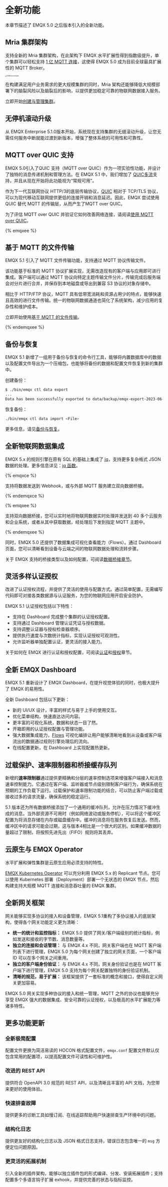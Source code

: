 # 全新功能

本章节描述了 EMQX 5.0 之后版本引入的全新功能。

## Mria 集群架构

支持全新的 Mria 集群架构，在此架构下 EMQX 水平扩展性得到指数级提升，单个集群可以轻松支持 [1 亿 MQTT 连接](https://www.emqx.com/zh/blog/reaching-100m-mqtt-connections-with-emqx-5-0)，这使得 EMQX 5.0 成为目前全球最具扩展性的 MQTT Broker。

<img src="./assets/100m-benckmark.png" alt="100M benchmark" style="zoom:33%;" />

在构建满足用户业务需求的更大规模集群的同时，Mria 架构还能够降低大规模部署下的脑裂风险以及脑裂后的影响，以提供更加稳定可靠的物联网数据接入服务。

立即开始[创建与管理集群](../deploy/cluster/create-cluster.md)。

## 无停机滚动升级

从 EMQX Enterprise 5.1.0版本开始，系统现在支持集群的无缝滚动升级，让您无需任何服务中断就能过渡到新版本，增强了整体系统的可用性和可靠性。

## MQTT over QUIC 支持

EMQX 5.0引入了QUIC 支持（MQTT over QUIC）作为一项实验性功能，并设计了独特的消息传递机制和管理方法。在 EMQX 5.1 中，我们增加了 [QUIC多流](https://www.emqx.com/zh/blog/emqx-newsletter-202302)支持，并且从现在开始将此功能视为“常规可用”。

作为下一代互联网协议 HTTP/3的底层传输协议，[QUIC](https://datatracker.ietf.org/doc/html/rfc9000) 相对于 TCP/TLS 协议，可以为现代移动互联网提供更低的连接开销和消息延迟。因此，EMQX 尝试使用 QUIC 替代 MQTT 的传输层，从而产生了MQTT over QUIC。

为了评估 MQTT over QUIC 并验证它如何改善网络连接，请阅读[使用 MQTT over QUIC](../mqtt-over-quic/getting-started.md)。

{% emqxee %}

## 基于 MQTT 的文件传输

EMQX 5.1 引入了 MQTT 文件传输功能，支持通过 MQTT 协议传输文件。

该功能基于标准的 MQTT 协议扩展实现，无需改造现有的客户端与应用即可进行集成。客户端可以通过 MQTT 协议向特定主题传输文件分片，传输完成后服务端会对分片进行合并，并保存到本地磁盘或导出到兼容 S3 协议的对象存储中。

相比于 HTTP/FTP 协议，MQTT 具有低带宽消耗和资源占用少的特点，能够快速且高效的进行文件传输。统一的物联网数据通道也简化了系统架构，减少应用的复杂性和维护成本。

立即开始使用[基于 MQTT 的文件传输](../file-transfer/introduction.md)。

{% endemqxee %}

## 备份与恢复

EMQX 5.1 新增了一组用于备份与恢复的命令行工具，能够将内置数据库中的数据以及配置文件导出为一个压缩包，也能够将备份的数据和配置文件恢复到新的集群中。

创建备份：

```bash
$ ./bin/emqx ctl data export
...
Data has been successfully exported to data/backup/emqx-export-2023-06-21-14-07-31.592.tar.gz.
```

恢复备份：

```bash
./bin/emqx ctl data import <File>
```

更多信息，请见[备份与恢复](../operations/backup-restore.md)。

## 全新物联网数据集成

EMQX 5.x 的规则引擎在原有 SQL 的基础上集成了 [jq](https://stedolan.github.io/jq/)，支持更多复杂格式 JSON 数据的处理。更多信息详见：[jq 函数](../data-integration/rule-sql-jq.md)。

{% emqxce %}

支持将数据发送到 Webhook，或与外部 MQTT 服务建立双向数据桥接。

{% endemqxce %}

{% emqxee %}

支持双向数据桥接，您可以实时地将物联网数据实时处理并发送到 40 多个云服务和企业系统，或者从其中获取数据，经处理后下发到指定 MQTT 主题中。

{% endemqxee %}

同时，EMQX 5.0 还提供了数据集成可视化查看能力（Flows）。通过 Dashboard 页面，您可以清晰看到设备与云端之间的物联网数据处理和流转步骤。

关于 EMQX 支持的桥接类型以及如何配置，可阅读[数据桥接章节](../data-integration/data-bridges.md)。

## 灵活多样认证授权

改进了认证授权流程，并提供了灵活的使用与配置方式。通过简单配置，无需编写代码即可对接各类数据源与认证服务，为您的物联网应用开启安全防护。

EMQX 5.1 认证授权包括以下特性：

- 支持在 Dashboard 完成整个集群的认证授权配置。
- 支持通过 Dashboard 管理认证凭证与授权数据。
- 支持调整认证器与授权检查器顺序。
- 提供执行速度与次数统计指标，实现认证授权可观测性。
- 允许监听器单独配置认证，更灵活的接入能力。

关于如何在 EMQX 进行认证和授权配置，可阅读[认证](../access-control/authn/authn.md)和[授权](../access-control/authz/authz.md)章节。

## 全新 EMQX Dashboard

EMQX 5.1 重新设计了 EMQX Dashboard，在提升视觉体验的同时，也极大提升了 EMQX 的易用性。

全新 Dashboard 包括以下更新：

- 新的 UI/UX 设计，丰富的样式与易于上手的使用交互。
- 优化菜单结构，快速直达访问内容。
- 更丰富的可视化系统，数据和状态一目了然。
- 开箱即用的认证授权配置与管理功能。
- 强大数据集成能力，[Flows](../dashboard/flows.md) 可视化编排让用户能够清晰地看到从设备或客户端流出的数据通过规则引擎处理后的流向。
- 在线配置更新，在 Dashboard 上实现配置热更新。

## 过载保护、速率限制器和桥接缓存队列

新增的**速率限制器**通过提供更精确和分层的速率控制选项来增强客户端接入和消息速率控制能力。它通过在客户端、监听器或节点级别限制客户端行为，确保系统在预期的工作负载下运行。过载保护和速率限制功能的结合，可以防止客户端过载或接收过多的请求流量，确保系统的稳定运行。

5.1 版本还为所有数据桥接添加了一个通用的缓冲队列，允许在压力情况下缓冲生成的消息。当外部资源不可用时（例如网络波动或服务停机），可以将这个缓冲区配置为将消息存储在内存或磁盘缓存中。缓冲的消息将在服务恢复后发送。然而，缓冲区中的请求可能会过期，这与版本4相比是一个很大的区别。如果缓冲数据的量超过了限制，将按照先进先出（FIFO）规则将其丢弃。

## 云原生与 EMQX Operator

水平扩展和弹性集群是云原生应用必须支持的特性。

[EMQX Kubernetes Operator](https://www.emqx.com/en/emqx-kubernetes-operator) 可以充分利用 EMQX 5.x 的 Replicant 节点。您可以使用 Kubernetes 部署（Deployment）部署一个无状态的 EMQX 节点，然后构建支持大规模 MQTT 连接和消息吞吐量的 EMQX 集群。

## 全新网关框架

网关能够实现多协议的接入和设备管理，EMQX 5.1重构了多协议接入的底层架构，使得各个网关功能定义更为清晰：

- **统一的统计和监控指标：** EMQX 5.0 提供了网关/客户端级别的统计指标，例如发送和接收的字节数、消息数量等。
- **独立的连接和会话管理：** 与 EMQX 4.x 不同，网关客户端也在 MQTT 客户端列表下进行管理，EMQX 5.0 为每个网关创建了独立的网关页面，一个客户端 ID 可以在多个网关之间重用。
- **独立的客户端身份验证：** 与 EMQX 4.x 不同，网关身份验证也是在 MQTT 客户端下进行管理，EMQX 5.0 支持为每个网关配置独特的身份验证机制。
- **清晰的规范，易于扩展：** 该框架提供了一套标准的概念和接口，使得自定义网关更加容易。

EMQX 5.0 网关实现多种协议的接入和统一管理，MQTT 之外的协议也能够充分享受 EMQX 强大的数据集成、安全可靠的认证授权，以及极高的水平扩展能力等诸多特性。

## 更多功能更新

### 全新极简配置

配置文件更换为简洁易读的 HOCON 格式配置文件，`emqx.conf` 配置文件默认仅包含常用的配置项，以提高配置文件可读性和可维护性。

### 改进的 REST API

提供符合 OpenAPI 3.0 规范的 REST API，以及清晰且丰富的 API 文档，为您带来更好的使用体验。

### 快速排查故障

提供更多的诊断工具如慢订阅、在线追踪帮助用户快速排查生产环境中的问题。

### 结构化日志

提供更友好的结构化日志以及 JSON 格式日志支持，错误日志包含唯一的 `msg` 方便定位问题原因。

### 更灵活的拓展机制

引入全新的插件架构，能够以独立插件包的形式编译、分发、安装拓展插件；支持配置多个多语言钩子扩展 exhook，并提供完善的状态与指标监控。
